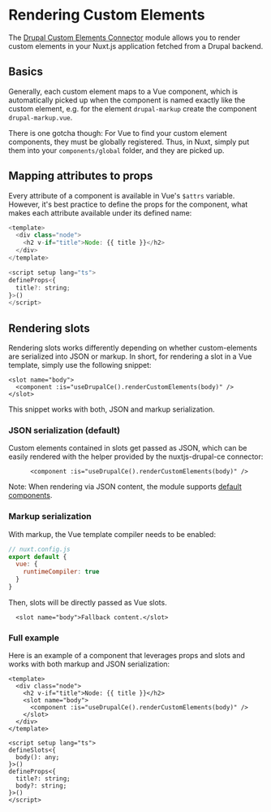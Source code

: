 # Rendering Custom Elements

The [Drupal Custom Elements Connector](https://github.com/drunomics/nuxt-module-drupal-ce) module allows you to render custom elements in your Nuxt.js application fetched from a Drupal backend.

## Basics

Generally, each custom element maps to a Vue component, which is automatically picked up when the component is named exactly like the custom element, e.g. for the element `drupal-markup` create the component `drupal-markup.vue`.

There is one gotcha though: For Vue to find your custom element components, they must be globally registered. Thus, in Nuxt, simply put them into your `components/global` folder, and they are picked up.

## Mapping attributes to props

Every attribute of a component is available in Vue's `$attrs` variable. However, it's best practice to define the props for the component, what makes each attribute available under its defined name:

```js
<template>
  <div class="node">
    <h2 v-if="title">Node: {{ title }}</h2>
  </div>
</template>

<script setup lang="ts">
defineProps<{
  title?: string;
}>()
</script>
```
## Rendering slots

Rendering slots works differently depending on whether custom-elements are serialized into JSON or markup. In short, for rendering a slot in a Vue template, simply use the following snippet:

```vue
<slot name="body">
  <component :is="useDrupalCe().renderCustomElements(body)" />
</slot>
```

This snippet works with both, JSON and markup serialization.

### JSON serialization (default)

Custom elements contained in slots get passed as JSON, which can be easily rendered with the helper provided by the nuxtjs-drupal-ce connector:

```vue
      <component :is="useDrupalCe().renderCustomElements(body)" />
```

Note: When rendering via JSON content, the module supports [default components](/nuxt/default-components).

### Markup serialization

With markup, the Vue template compiler needs to be enabled:

```js
// nuxt.config.js
export default {
  vue: {
    runtimeCompiler: true
  }
}
```
Then, slots will be directly passed as Vue slots.

```vue
  <slot name="body">Fallback content.</slot>
```

### Full example

Here is an example of a component that leverages props and slots and works with both markup and JSON serialization:

```vue
<template>
  <div class="node">
    <h2 v-if="title">Node: {{ title }}</h2>
    <slot name="body">
      <component :is="useDrupalCe().renderCustomElements(body)" />
    </slot>
  </div>
</template>

<script setup lang="ts">
defineSlots<{
  body(): any;
}>()
defineProps<{
  title?: string;
  body?: string;
}>()
</script>
```
